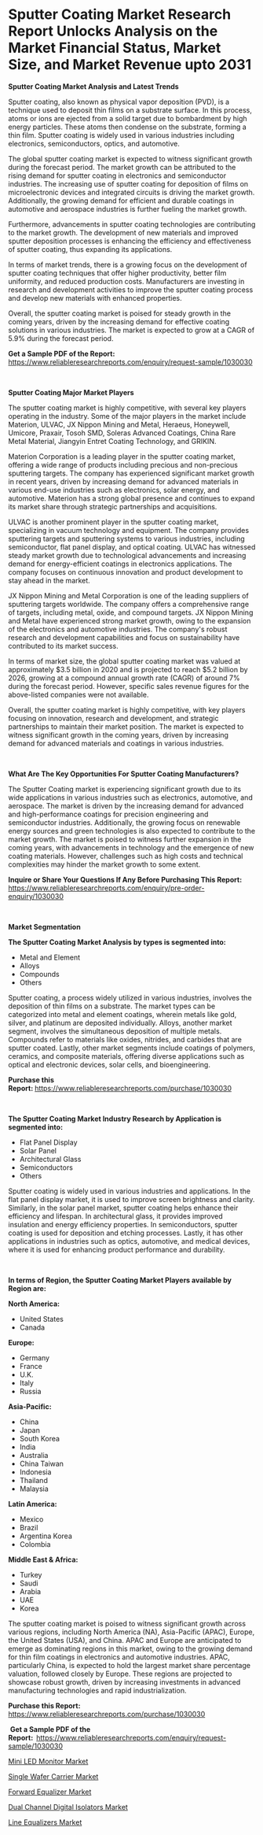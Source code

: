 <p><h1>Sputter Coating Market Research Report Unlocks Analysis on the Market Financial Status, Market Size, and Market Revenue upto 2031</h1></p><p><strong>Sputter Coating Market Analysis and Latest Trends</strong></p>
<p><p>Sputter coating, also known as physical vapor deposition (PVD), is a technique used to deposit thin films on a substrate surface. In this process, atoms or ions are ejected from a solid target due to bombardment by high energy particles. These atoms then condense on the substrate, forming a thin film. Sputter coating is widely used in various industries including electronics, semiconductors, optics, and automotive.</p><p>The global sputter coating market is expected to witness significant growth during the forecast period. The market growth can be attributed to the rising demand for sputter coating in electronics and semiconductor industries. The increasing use of sputter coating for deposition of films on microelectronic devices and integrated circuits is driving the market growth. Additionally, the growing demand for efficient and durable coatings in automotive and aerospace industries is further fueling the market growth.</p><p>Furthermore, advancements in sputter coating technologies are contributing to the market growth. The development of new materials and improved sputter deposition processes is enhancing the efficiency and effectiveness of sputter coating, thus expanding its applications.</p><p>In terms of market trends, there is a growing focus on the development of sputter coating techniques that offer higher productivity, better film uniformity, and reduced production costs. Manufacturers are investing in research and development activities to improve the sputter coating process and develop new materials with enhanced properties.</p><p>Overall, the sputter coating market is poised for steady growth in the coming years, driven by the increasing demand for effective coating solutions in various industries. The market is expected to grow at a CAGR of 5.9% during the forecast period.</p></p>
<p><strong>Get a Sample PDF of the Report:&nbsp;</strong> <a href="https://www.reliableresearchreports.com/enquiry/request-sample/1030030">https://www.reliableresearchreports.com/enquiry/request-sample/1030030</a></p>
<p>&nbsp;</p>
<p><strong>Sputter Coating Major Market Players</strong></p>
<p><p>The sputter coating market is highly competitive, with several key players operating in the industry. Some of the major players in the market include Materion, ULVAC, JX Nippon Mining and Metal, Heraeus, Honeywell, Umicore, Praxair, Tosoh SMD, Soleras Advanced Coatings, China Rare Metal Material, Jiangyin Entret Coating Technology, and GRIKIN.</p><p>Materion Corporation is a leading player in the sputter coating market, offering a wide range of products including precious and non-precious sputtering targets. The company has experienced significant market growth in recent years, driven by increasing demand for advanced materials in various end-use industries such as electronics, solar energy, and automotive. Materion has a strong global presence and continues to expand its market share through strategic partnerships and acquisitions.</p><p>ULVAC is another prominent player in the sputter coating market, specializing in vacuum technology and equipment. The company provides sputtering targets and sputtering systems to various industries, including semiconductor, flat panel display, and optical coating. ULVAC has witnessed steady market growth due to technological advancements and increasing demand for energy-efficient coatings in electronics applications. The company focuses on continuous innovation and product development to stay ahead in the market.</p><p>JX Nippon Mining and Metal Corporation is one of the leading suppliers of sputtering targets worldwide. The company offers a comprehensive range of targets, including metal, oxide, and compound targets. JX Nippon Mining and Metal have experienced strong market growth, owing to the expansion of the electronics and automotive industries. The company's robust research and development capabilities and focus on sustainability have contributed to its market success.</p><p>In terms of market size, the global sputter coating market was valued at approximately $3.5 billion in 2020 and is projected to reach $5.2 billion by 2026, growing at a compound annual growth rate (CAGR) of around 7% during the forecast period. However, specific sales revenue figures for the above-listed companies were not available.</p><p>Overall, the sputter coating market is highly competitive, with key players focusing on innovation, research and development, and strategic partnerships to maintain their market position. The market is expected to witness significant growth in the coming years, driven by increasing demand for advanced materials and coatings in various industries.</p></p>
<p>&nbsp;</p>
<p><strong>What Are The Key Opportunities For Sputter Coating Manufacturers?</strong></p>
<p><p>The Sputter Coating market is experiencing significant growth due to its wide applications in various industries such as electronics, automotive, and aerospace. The market is driven by the increasing demand for advanced and high-performance coatings for precision engineering and semiconductor industries. Additionally, the growing focus on renewable energy sources and green technologies is also expected to contribute to the market growth. The market is poised to witness further expansion in the coming years, with advancements in technology and the emergence of new coating materials. However, challenges such as high costs and technical complexities may hinder the market growth to some extent.</p></p>
<p><strong>Inquire or Share Your Questions If Any Before Purchasing This Report:</strong> <a href="https://www.reliableresearchreports.com/enquiry/pre-order-enquiry/1030030">https://www.reliableresearchreports.com/enquiry/pre-order-enquiry/1030030</a></p>
<p>&nbsp;</p>
<p><strong>Market Segmentation</strong></p>
<p><strong>The Sputter Coating Market Analysis by types is segmented into:</strong></p>
<p><ul><li>Metal and Element</li><li>Alloys</li><li>Compounds</li><li>Others</li></ul></p>
<p><p>Sputter coating, a process widely utilized in various industries, involves the deposition of thin films on a substrate. The market types can be categorized into metal and element coatings, wherein metals like gold, silver, and platinum are deposited individually. Alloys, another market segment, involves the simultaneous deposition of multiple metals. Compounds refer to materials like oxides, nitrides, and carbides that are sputter coated. Lastly, other market segments include coatings of polymers, ceramics, and composite materials, offering diverse applications such as optical and electronic devices, solar cells, and bioengineering.</p></p>
<p><strong>Purchase this Report:&nbsp;</strong><a href="https://www.reliableresearchreports.com/purchase/1030030">https://www.reliableresearchreports.com/purchase/1030030</a></p>
<p>&nbsp;</p>
<p><strong>The Sputter Coating Market Industry Research by Application is segmented into:</strong></p>
<p><ul><li>Flat Panel Display</li><li>Solar Panel</li><li>Architectural Glass</li><li>Semiconductors</li><li>Others</li></ul></p>
<p><p>Sputter coating is widely used in various industries and applications. In the flat panel display market, it is used to improve screen brightness and clarity. Similarly, in the solar panel market, sputter coating helps enhance their efficiency and lifespan. In architectural glass, it provides improved insulation and energy efficiency properties. In semiconductors, sputter coating is used for deposition and etching processes. Lastly, it has other applications in industries such as optics, automotive, and medical devices, where it is used for enhancing product performance and durability.</p></p>
<p>&nbsp;</p>
<p><strong>In terms of Region, the Sputter Coating Market Players available by Region are:</strong></p>
<p>
    <p> <strong> North America: </strong>
        <ul>
            <li>United States</li>
            <li>Canada</li>
        </ul>
        </p> 
    <p> <strong> Europe: </strong>
        <ul>
            <li>Germany</li>
            <li>France</li>
            <li>U.K.</li>
            <li>Italy</li>
            <li>Russia</li>
        </ul>
        </p> 
    <p> <strong> Asia-Pacific: </strong>
        <ul>
            <li>China</li>
            <li>Japan</li>
            <li>South Korea</li>
            <li>India</li>
            <li>Australia</li>
            <li>China Taiwan</li>
            <li>Indonesia</li>
            <li>Thailand</li>
            <li>Malaysia</li>
        </ul>
        </p> 
    <p> <strong> Latin America: </strong>
        <ul>
            <li>Mexico</li>
            <li>Brazil</li>
            <li>Argentina Korea</li>
            <li>Colombia</li>
        </ul>
        </p> 
    <p> <strong> Middle East & Africa: </strong>
        <ul>
            <li>Turkey</li>
            <li>Saudi</li>
            <li>Arabia</li>
            <li>UAE</li>
            <li>Korea</li>
        </ul>
    </p>
    </p>
<p><p>The sputter coating market is poised to witness significant growth across various regions, including North America (NA), Asia-Pacific (APAC), Europe, the United States (USA), and China. APAC and Europe are anticipated to emerge as dominating regions in this market, owing to the growing demand for thin film coatings in electronics and automotive industries. APAC, particularly China, is expected to hold the largest market share percentage valuation, followed closely by Europe. These regions are projected to showcase robust growth, driven by increasing investments in advanced manufacturing technologies and rapid industrialization.</p></p>
<p><strong>Purchase this Report: </strong><a href="https://www.reliableresearchreports.com/purchase/1030030">https://www.reliableresearchreports.com/purchase/1030030</a></p>
<p>&nbsp;<strong>Get a Sample PDF of the Report:&nbsp;&nbsp;</strong><a href="https://www.reliableresearchreports.com/enquiry/request-sample/1030030">https://www.reliableresearchreports.com/enquiry/request-sample/1030030</a></p>
<p><strong></strong></p>
<p><p><a href="https://medium.com/@dorothybrooks53/mini-led-monitor-market-size-reveals-the-best-marketing-channels-in-global-industry-bfea92e41bd0">Mini LED Monitor Market</a></p><p><a href="https://medium.com/@dorothybrooks53/single-wafer-carrier-market-insight-market-trends-growth-forecasted-from-2024-to-2031-ea33735b17aa">Single Wafer Carrier Market</a></p><p><a href="https://medium.com/@dorothybrooks53/forward-equalizer-market-the-key-to-successful-business-strategy-forecast-till-2031-3c17ef4410de">Forward Equalizer Market</a></p><p><a href="https://medium.com/@dorothybrooks53/dual-channel-digital-isolators-nbsp-market-focuses-on-market-share-size-and-projected-forecast-9cd27e6ad71d">Dual Channel Digital Isolators Market</a></p><p><a href="https://medium.com/@dorothybrooks53/line-equalizers-market-insight-market-trends-growth-forecasted-from-2024-to-2031-f8f2505ce210">Line Equalizers Market</a></p></p>